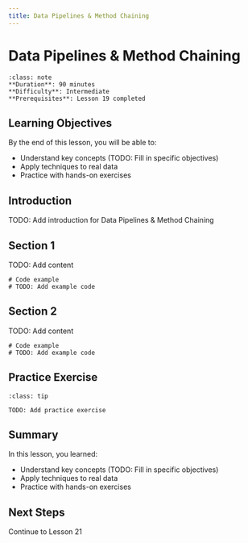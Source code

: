 ```yaml
---
title: Data Pipelines & Method Chaining
---
```


# Data Pipelines & Method Chaining

```{admonition} Lesson Info
:class: note
**Duration**: 90 minutes
**Difficulty**: Intermediate
**Prerequisites**: Lesson 19 completed
```

## Learning Objectives

By the end of this lesson, you will be able to:

- Understand key concepts (TODO: Fill in specific objectives)
- Apply techniques to real data
- Practice with hands-on exercises

## Introduction

TODO: Add introduction for Data Pipelines & Method Chaining

## Section 1

TODO: Add content

```{code-cell} ipython3
# Code example
# TODO: Add example code
```

## Section 2

TODO: Add content

```{code-cell} ipython3
# Code example
# TODO: Add example code
```

## Practice Exercise

```{admonition} Exercise
:class: tip

TODO: Add practice exercise
```

## Summary

In this lesson, you learned:

- Understand key concepts (TODO: Fill in specific objectives)
- Apply techniques to real data
- Practice with hands-on exercises

## Next Steps

Continue to Lesson 21

<!--
INSTRUCTOR NOTES

Skills covered (from references/skills/data-science/):
-->